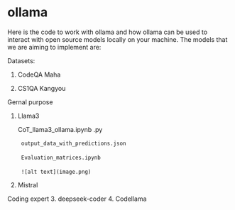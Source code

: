 # ollama
Here is the code to work with ollama and how ollama can be used to interact with open source models locally on your machine.
The models that we are aiming to implement are:

Datasets:

1. CodeQA Maha

2. CS1QA Kangyou

Gernal purpose 

1. Llama3

    CoT_llama3_ollama.ipynb .py

        output_data_with_predictions.json

        Evaluation_matrices.ipynb

        ![alt text](image.png)

2. Mistral

Coding expert
3. deepseek-coder
4. Codellama
